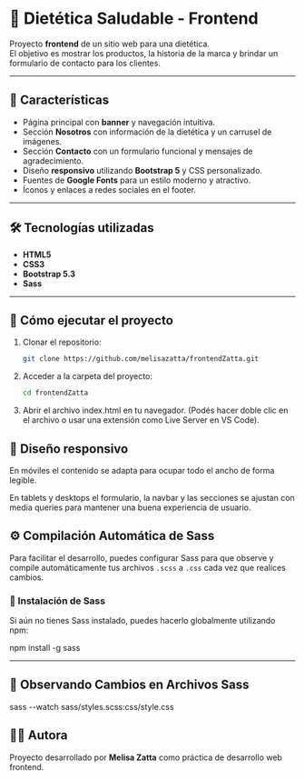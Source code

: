 # 🌿 Dietética Saludable - Frontend

Proyecto **frontend** de un sitio web para una dietética.  
El objetivo es mostrar los productos, la historia de la marca y brindar un formulario de contacto para los clientes.

---

## 📌 Características

- Página principal con **banner** y navegación intuitiva.  
- Sección **Nosotros** con información de la dietética y un carrusel de imágenes.  
- Sección **Contacto** con un formulario funcional y mensajes de agradecimiento.  
- Diseño **responsivo** utilizando **Bootstrap 5** y CSS personalizado.  
- Fuentes de **Google Fonts** para un estilo moderno y atractivo.  
- Íconos y enlaces a redes sociales en el footer.  

---

## 🛠️ Tecnologías utilizadas

- **HTML5**  
- **CSS3**  
- **Bootstrap 5.3**  
- **Sass**  

---

## 🚀 Cómo ejecutar el proyecto

1. Clonar el repositorio:
   ```bash
   git clone https://github.com/melisazatta/frontendZatta.git

2. Acceder a la carpeta del proyecto:
   ```bash
   cd frontendZatta


3. Abrir el archivo index.html en tu navegador.
(Podés hacer doble clic en el archivo o usar una extensión como Live Server en VS Code).

## 📱 Diseño responsivo

En móviles el contenido se adapta para ocupar todo el ancho de forma legible.

En tablets y desktops el formulario, la navbar y las secciones se ajustan con media queries para mantener una buena experiencia de usuario.

## ⚙️ Compilación Automática de Sass

Para facilitar el desarrollo, puedes configurar Sass para que observe y compile automáticamente tus archivos `.scss` a `.css` cada vez que realices cambios.

### 🔧 Instalación de Sass

Si aún no tienes Sass instalado, puedes hacerlo globalmente utilizando npm:

npm install -g sass

---

## 👀 Observando Cambios en Archivos Sass

sass --watch sass/styles.scss:css/style.css

## 👩‍💻 Autora

Proyecto desarrollado por **Melisa Zatta** como práctica de desarrollo web frontend.
